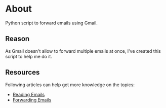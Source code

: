 # About
Python script to forward emails using Gmail.

## Reason
As Gmail doesn't allow to forward multiple emails at once, I've created this script to help me do it.

## Resources
Following articles can help get more knowledge on the topics: 
- [Reading Emails](https://www.thepythoncode.com/article/reading-emails-in-python)
- [Forwarding Emails](https://stackoverflow.com/questions/2717196/forwarding-an-email-with-python-smtplib)